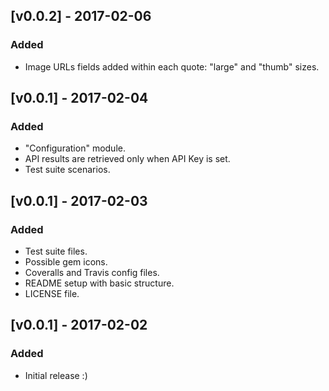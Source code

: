 ## [v0.0.2] - 2017-02-06

### Added
* Image URLs fields added within each quote: "large" and "thumb" sizes.

## [v0.0.1] - 2017-02-04

### Added
* "Configuration" module.
* API results are retrieved only when API Key is set.
* Test suite scenarios.

## [v0.0.1] - 2017-02-03

### Added
* Test suite files.
* Possible gem icons.
* Coveralls and Travis config files.
* README setup with basic structure.
* LICENSE file.

## [v0.0.1] - 2017-02-02

### Added
* Initial release :)
